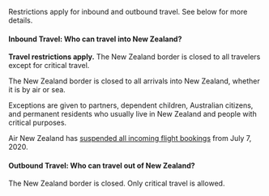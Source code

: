 Restrictions apply for inbound and outbound travel. See below for more details.

#### Inbound Travel: Who can travel into New Zealand?

**Travel restrictions apply.** The New Zealand border is closed to all travelers except for critical travel.

The New Zealand border is closed to all arrivals into New Zealand, whether it is by air or sea.

Exceptions are given to partners, dependent children, Australian citizens, and permanent residents who usually live in New Zealand and people with critical purposes.

Air New Zealand has [suspended all incoming flight bookings](https://www.garda.com/crisis24/news-alerts/357296/new-zealand-air-new-zealand-suspend-incoming-flight-bookings-july-7-update-18) from July 7, 2020.

#### Outbound Travel: Who can travel out of New Zealand?

The New Zealand border is closed. Only critical travel is allowed.
